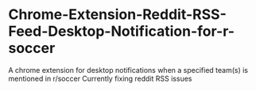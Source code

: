 # Chrome-Extension-Reddit-RSS-Feed-Desktop-Notification-for-r-soccer
A chrome extension for desktop notifications when a specified team(s) is mentioned in r/soccer 
Currently fixing reddit RSS issues 
